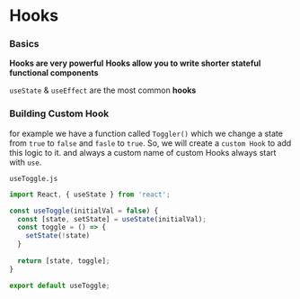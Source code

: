 # Hooks

### Basics

**Hooks are very powerful**
**Hooks allow you to write shorter stateful functional components**

`useState` & `useEffect` are the most common **hooks**

### Building Custom Hook

for example we have a function called `Toggler()` which we change a state from `true` to `false` and `fasle` to `true`.
So, we will create a `custom Hook` to add this logic to it. and always a custom name of custom Hooks always start with `use`.

`useToggle.js`

```js
import React, { useState } from 'react';

const useToggle(initialVal = false) {
  const [state, setState] = useState(initialVal);
  const toggle = () => {
    setState(!state)
  }
  
  return [state, toggle];
}

export default useToggle;
```

